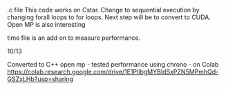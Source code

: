 .c file This code works on Cstar. 
Change to sequential execution by changing forall loops to for loops.
Next step will be to convert to CUDA. Open MP is also interesting

time file is an add on to measure performance.

10/13

Converted to C++ open mp - tested performance using chrono - on Colab
https://colab.research.google.com/drive/1E1PIlbgMYBIdSxPZN5MPmhQd-GSZxLHb?usp=sharing

